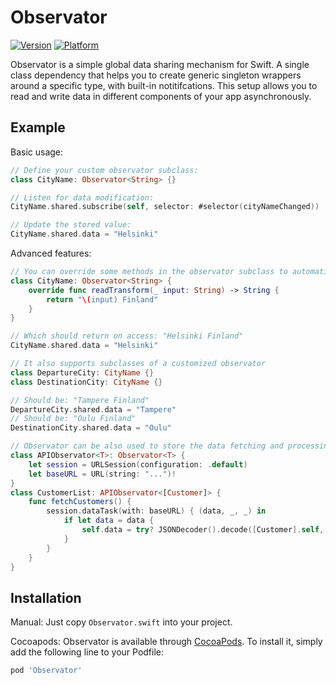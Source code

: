 # Observator

[![Version](https://img.shields.io/cocoapods/v/Observator.svg?style=flat)](https://cocoapods.org/pods/Observator)
[![Platform](https://img.shields.io/cocoapods/p/Observator.svg?style=flat)](https://cocoapods.org/pods/Observator)

Observator is a simple global data sharing mechanism for Swift. A single class dependency that helps you to create generic singleton wrappers around a specific type, with built-in notitifcations. This setup allows you to read and write data in different components of your app asynchronously.

## Example

Basic usage:

```swift
// Define your custom observator subclass:
class CityName: Observator<String> {}

// Listen for data modification:
CityName.shared.subscribe(self, selector: #selector(cityNameChanged))

// Update the stored value:
CityName.shared.data = "Helsinki"
```

Advanced features:

```swift
// You can override some methods in the observator subclass to automatically transform the stored data
class CityName: Observator<String> {
    override func readTransform(_ input: String) -> String {
        return "\(input) Finland"
    }
}

// Which should return on access: "Helsinki Finland"
CityName.shared.data = "Helsinki"

// It also supports subclasses of a customized observator 
class DepartureCity: CityName {}
class DestinationCity: CityName {}

// Should be: "Tampere Finland"
DepartureCity.shared.data = "Tampere"
// Should be: "Oulu Finland"
DestinationCity.shared.data = "Oulu"

// Observator can be also used to store the data fetching and processing logic of custom types. You can create a generic subclass with the shared data management features and do the fetching in specialized subclasses.
class APIObservator<T>: Observator<T> {
    let session = URLSession(configuration: .default)
    let baseURL = URL(string: "...")!
}
class CustomerList: APIObservator<[Customer]> {
    func fetchCustomers() {
        session.dataTask(with: baseURL) { (data, _, _) in
            if let data = data {
                self.data = try? JSONDecoder().decode([Customer].self, from: data)
            }
        }
    }
}
```

## Installation

Manual: Just copy `Observator.swift` into your project.

Cocoapods: Observator is available through [CocoaPods](https://cocoapods.org). To install
it, simply add the following line to your Podfile:

```ruby
pod 'Observator'
```